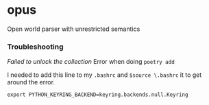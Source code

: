 # opus
Open world parser with unrestricted semantics


### Troubleshooting

*Failed to unlock the collection* Error when doing `poetry add`

I needed to add this line to my `.bashrc` and `$source \.bashrc` it to get around the error. 
```
export PYTHON_KEYRING_BACKEND=keyring.backends.null.Keyring
```
